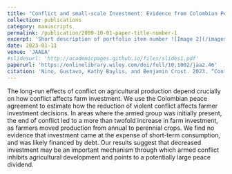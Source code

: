 ```yaml
---
title: "Conflict and small-scale Investment: Evidence from Colombian Peace Agreement"
collection: publications
category: manuscripts
permalink: /publication/2009-10-01-paper-title-number-1
excerpt: 'Short description of portfolio item number ![Image 2](/images/truck_img_v2.jpg) '
date: 2023-01-11
venue: 'JAAEA'
#slidesurl: 'http://academicpages.github.io/files/slides1.pdf'
paperurl: 'https://onlinelibrary.wiley.com/doi/full/10.1002/jaa2.46'
citation: 'Nino, Gustavo, Kathy Baylis, and Benjamin Crost. 2023. “Conflict and small-scale investment: Evidence from Colombian peace agreement.” Journal of the Agricultural and Applied Economics Association. 2: 67–83. https://doi.org/10.1002/jaa2.46'
---
```


The long-run effects of conflict on agricultural production depend crucially on how conflict affects farm investment. We use the Colombian peace agreement to estimate how the reduction of violent conflict affects farmer investment decisions. In areas where the armed group was initially present, the end of conflict led to a more than twofold increase in farm investment, as farmers moved production from annual to perennial crops. We find no evidence that investment came at the expense of short-term consumption, and was likely financed by debt. Our results suggest that decreased investment may be an important mechanism through which armed conflict inhibits agricultural development and points to a potentially large peace dividend.
